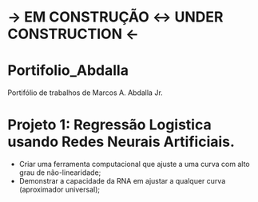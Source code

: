 # &rarr; **EM CONSTRUÇÃO** &harr; **UNDER CONSTRUCTION** &larr;

# Portifolio_Abdalla
Portifólio de trabalhos de Marcos A. Abdalla Jr.


# Projeto 1: Regressão Logistica usando Redes Neurais Artificiais.
* Criar uma ferramenta computacional que ajuste a uma curva com alto grau de não-linearidade;
* Demonstrar a capacidade da RNA em ajustar a qualquer curva (aproximador universal);
